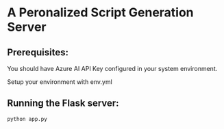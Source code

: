 # A Peronalized Script Generation Server
## Prerequisites:
You should have Azure AI API Key configured in your system environment.

Setup your environment with env.yml
## Running the Flask server:
```
python app.py
```
